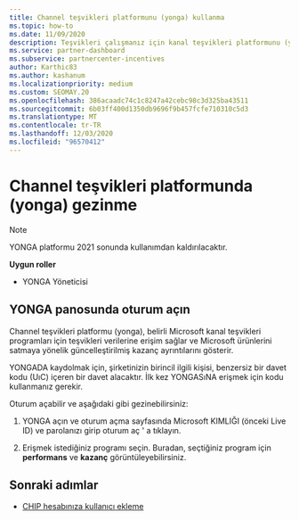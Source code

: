 ```yaml
---
title: Channel teşvikleri platformunu (yonga) kullanma
ms.topic: how-to
ms.date: 11/09/2020
description: Teşvikleri çalışmanız için kanal teşvikleri platformunu (yonga) nasıl kullanacağınızı öğrenin. Bu platform 2021 sonunda kullanımdan kaldırılacaktır.
ms.service: partner-dashboard
ms.subservice: partnercenter-incentives
author: Karthic83
ms.author: kashanum
ms.localizationpriority: medium
ms.custom: SEOMAY.20
ms.openlocfilehash: 386acaadc74c1c8247a42cebc98c3d325ba43511
ms.sourcegitcommit: 6b03ff400d1350db9696f9b457fcfe710310c5d3
ms.translationtype: MT
ms.contentlocale: tr-TR
ms.lasthandoff: 12/03/2020
ms.locfileid: "96570412"
---
```

# <a name="navigate-the-channel-incentives-platform-chip"></a>Channel teşvikleri platformunda (yonga) gezinme

>[!NOTE]
>YONGA platformu 2021 sonunda kullanımdan kaldırılacaktır.

**Uygun roller**

- YONGA Yöneticisi

## <a name="sign-into-the-chip-dashboard"></a>YONGA panosunda oturum açın

Channel teşvikleri platformu (yonga), belirli Microsoft kanal teşvikleri programları için teşvikleri verilerine erişim sağlar ve Microsoft ürünlerini satmaya yönelik güncelleştirilmiş kazanç ayrıntılarını gösterir.

YONGADA kaydolmak için, şirketinizin birincil ilgili kişisi, benzersiz bir davet kodu (UıC) içeren bir davet alacaktır. İlk kez YONGASıNA erişmek için kodu kullanmanız gerekir.


Oturum açabilir ve aşağıdaki gibi gezinebilirsiniz:

1. YONGA açın ve oturum açma sayfasında Microsoft KIMLIĞI (önceki Live ID) ve parolanızı girip oturum aç ' a tıklayın.
 
1. Erişmek istediğiniz programı seçin.
Buradan, seçtiğiniz program için **performans** ve **kazanç** görüntüleyebilirsiniz. 

## <a name="next-steps"></a>Sonraki adımlar

- [CHIP hesabınıza kullanıcı ekleme](chip-users.md)